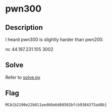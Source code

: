 # pwn300

## Description
I heard pwn300 is slightly harder than pwn200.

nc 44.197.231.105 3002

## Solve
Refer to [solve.py](./solve.py)

## Flag
```
MCA{b2190e22b011aed60a6d60502bfcb9384375ad8b}
```
